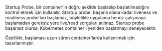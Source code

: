 Startup Probe, bir container'ın doğru şekilde başlatılıp başlatılmadığını kontrol etmek için kullanılır. Startup probe, başarılı olana kadar liveness ve readiness probe'ları başlamaz, böylelikle uygulama henüz çalışmaya başlamadan gereksiz yere live/read sorguları atılmaz. Startup probe başarısız olursa, Kubernetes container'ı yeniden başlatmayı deneyecektir.

Özellikle, başlaması uzun süren container'larda kullanılmak için tasarlanmıştır.